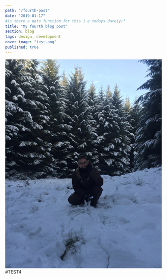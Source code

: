 ```yaml
---
path: "/fourth-post"
date: "2019-01-17"
#is there a date function for this i.e todays date(y)?
title: "My fourth blog post"
section: blog
tags: design, development
cover_image: "test.png"
published: true
---
```

![Test](test.png)
#TEST4